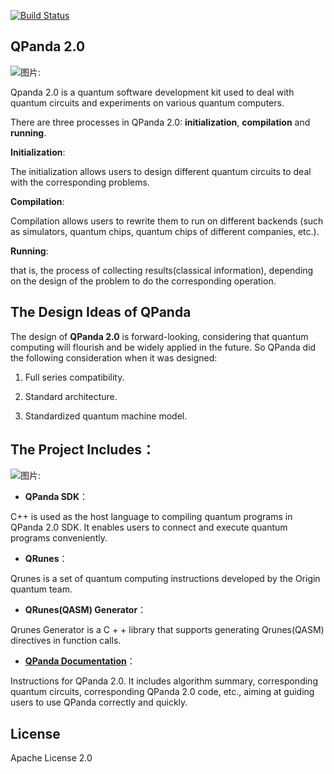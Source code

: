 [![Build Status](https://travis-ci.org/OriginQ/QPanda-SDK.svg?branch=master)](https://travis-ci.org/OriginQ/QPanda-2.0)
## QPanda 2.0

 

![图片: ](https://images-cdn.shimo.im/GCEO3o2i9dcRrfV0/68747470733a2f2f696d616765732d63646e2e7368696d6f2e696d2f4274755036615665306f6f326a526c5a2f696d6167652e706e67.png)

Qpanda 2.0 is a quantum software development kit used to deal with quantum circuits and experiments on various quantum computers.

There are three processes in QPanda 2.0: **initialization**, **compilation** and **running**.

**Initialization**:

The initialization allows users to design different quantum circuits to deal with the corresponding problems.

**Compilation**:

Compilation allows users to rewrite them to run on different backends (such as simulators, quantum chips, quantum chips of different companies, etc.).

**Running**:

that is, the process of collecting results(classical information), depending on the design of the problem to do the corresponding operation.

## The Design Ideas of QPanda


The design of **QPanda 2.0** is forward-looking, considering that quantum computing will flourish and be widely applied in the future. So QPanda did the following consideration when it was designed:

1.  Full series compatibility.

2.  Standard architecture.

3.  Standardized quantum machine model.

## The Project Includes：

![图片: ](https://images-cdn.shimo.im/j71VAaimgHkKWXEW/image.png)

-   **QPanda SDK**：

C++ is used as the host language to compiling quantum programs in QPanda 2.0 SDK. It enables users to connect and execute quantum programs conveniently.

-   **QRunes**：

Qrunes is a set of quantum computing instructions developed by the Origin quantum team.

-   **QRunes(QASM) Generator**：

Qrunes Generator is a C + + library that supports generating Qrunes(QASM) directives in function calls.

-   **[QPanda Documentation](./QPanda-2.0.Documentation/README.md)**：

 Instructions for QPanda 2.0. It includes algorithm summary, corresponding quantum circuits, corresponding QPanda 2.0 code, etc., aiming at guiding users to use QPanda correctly and quickly.

 ## License
 Apache License 2.0
